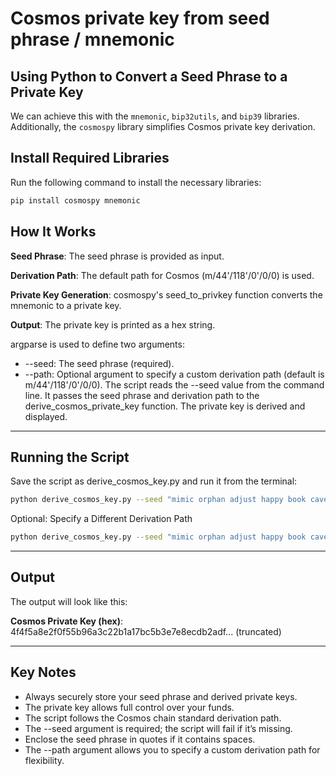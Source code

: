 # Cosmos private key from seed phrase / mnemonic

## Using Python to Convert a Seed Phrase to a Private Key

We can achieve this with the `mnemonic`, `bip32utils`, and `bip39` libraries. Additionally, the `cosmospy` library simplifies Cosmos private key derivation.

## Install Required Libraries

Run the following command to install the necessary libraries:

```bash
pip install cosmospy mnemonic
```

## How It Works

**Seed Phrase**: The seed phrase is provided as input.

**Derivation Path**: The default path for Cosmos (m/44'/118'/0'/0/0) is used.

**Private Key Generation**: cosmospy's seed_to_privkey function converts the mnemonic to a private key.

**Output**: The private key is printed as a hex string.

argparse is used to define two arguments:

* --seed: The seed phrase (required).
* --path: Optional argument to specify a custom derivation path (default is m/44'/118'/0'/0/0).
The script reads the --seed value from the command line.
It passes the seed phrase and derivation path to the derive_cosmos_private_key function.
The private key is derived and displayed.

---

## Running the Script

Save the script as derive_cosmos_key.py and run it from the terminal:

```bash
python derive_cosmos_key.py --seed "mimic orphan adjust happy book cave divert grocery cricket brain diesel duck"
```

Optional: Specify a Different Derivation Path

```bash
python derive_cosmos_key.py --seed "mimic orphan adjust happy book cave divert grocery cricket brain diesel duck" --path "m/44'/118'/0'/0/1"
```

---

## Output

The output will look like this:

**Cosmos Private Key (hex)**: 4f4f5a8e2f0f55b96a3c22b1a17bc5b3e7e8ecdb2adf... (truncated)

---

## Key Notes

* Always securely store your seed phrase and derived private keys.
* The private key allows full control over your funds.
* The script follows the Cosmos chain standard derivation path.
* The --seed argument is required; the script will fail if it’s missing.
* Enclose the seed phrase in quotes if it contains spaces.
* The --path argument allows you to specify a custom derivation path for flexibility.
